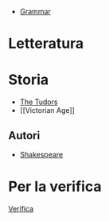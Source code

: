 - [Grammar](./Grammar/Grammar.md)
# Letteratura
# Storia
- [The Tudors](The%20Tudors.md)
- [[Victorian Age]]
## Autori
- [Shakespeare](./Shakespeare/Shakespeare.md)
# Per la verifica
[Verifica](Verifica.md)